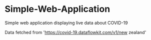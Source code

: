 # Simple-Web-Application
Simple web application displaying live data about COVID-19

Data fetched from 'https://covid-19.dataflowkit.com/v1/new zealand'
